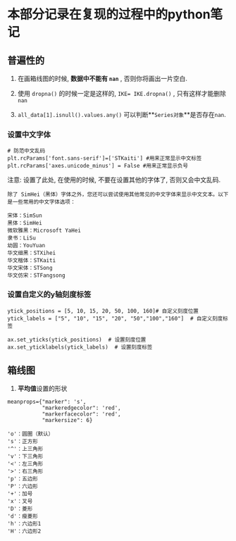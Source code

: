 # 本部分记录在复现的过程中的python笔记

## 普遍性的

1. 在画箱线图的时候,  **数据中不能有 `nan`**  ,  否则你将画出一片空白. 
2.  使用  `dropna()` 的时候一定是这样的,  `IKE= IKE.dropna()`  ,  只有这样才能删除`nan`

3. `all_data[1].isnull().values.any()` 可以判断**`Series对象`**是否存在`nan`.  







### 设置中文字体

````
# 防范中文乱码
plt.rcParams['font.sans-serif']=['STKaiti'] #用来正常显示中文标签
plt.rcParams['axes.unicode_minus'] = False #用来正常显示负号
````

注意: 设置了此处, 在使用的时候, 不要在设置其他的字体了, 否则又会中文乱码. 

```
除了 SimHei（黑体）字体之外，您还可以尝试使用其他常见的中文字体来显示中文文本。以下是一些常用的中文字体选项：

宋体：SimSun
黑体：SimHei
微软雅黑：Microsoft YaHei
隶书：LiSu
幼圆：YouYuan
华文细黑：STXihei
华文楷体：STKaiti
华文宋体：STSong
华文仿宋：STFangsong
```



### 设置自定义的y轴刻度标签

```
ytick_positions = [5, 10, 15, 20, 50, 100, 160]# 自定义刻度位置
ytick_labels = ["5", "10", "15", "20", "50","100","160"]  # 自定义刻度标签

ax.set_yticks(ytick_positions)  # 设置刻度位置
ax.set_yticklabels(ytick_labels)  # 设置刻度标签
```







## 箱线图

1. **平均值**设置的形状

```
meanprops={"marker": 's',
           "markeredgecolor": 'red',
           "markerfacecolor": 'red',
           "markersize": 6}
```



```
'o'：圆圈（默认）
's'：正方形
'^'：上三角形
'v'：下三角形
'<'：左三角形
'>'：右三角形
'p'：五边形
'P'：六边形
'+'：加号
'x'：叉号
'D'：菱形
'd'：瘦菱形
'h'：六边形1
'H'：六边形2
```

















